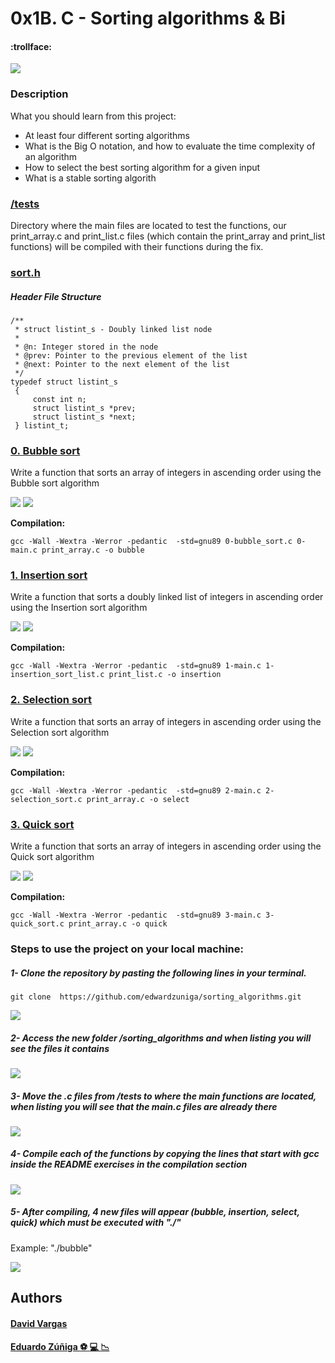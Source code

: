 # 0x1B. C - Sorting algorithms & Bi

#### :trollface:


![](https://memegenerator.net/img/instances/62795970.jpg)

### Description

What you should learn from this project:

- At least four different sorting algorithms
- What is the Big O notation, and how to evaluate the time complexity of an algorithm
- How to select the best sorting algorithm for a given input
- What is a stable sorting algorith

### [/tests](https://github.com/edwardzuniga/sorting_algorithms/tree/main/tests "tests")

Directory where the main files are located to test the functions, our print_array.c and print_list.c files (which contain the print_array and print_list functions) will be compiled with their functions during the fix.

### [sort.h](https://github.com/edwardzuniga/sorting_algorithms/blob/main/sort.h "sort.h")

##### Header File Structure

    /**
     * struct listint_s - Doubly linked list node
     *
     * @n: Integer stored in the node
     * @prev: Pointer to the previous element of the list
     * @next: Pointer to the next element of the list
     */
    typedef struct listint_s
     {
         const int n;
         struct listint_s *prev;
         struct listint_s *next;
     } listint_t;


### [0. Bubble sort](https://github.com/edwardzuniga/sorting_algorithms/blob/main/0-bubble_sort.c "0. Bubble sort")

Write a function that sorts an array of integers in ascending order using the Bubble sort algorithm

![](https://upload.wikimedia.org/wikipedia/commons/c/c8/Bubble-sort-example-300px.gif)   ![](https://upload.wikimedia.org/wikipedia/commons/3/37/Bubble_sort_animation.gif)

**Compilation:**

    gcc -Wall -Wextra -Werror -pedantic  -std=gnu89 0-bubble_sort.c 0-main.c print_array.c -o bubble

### [1. Insertion sort](https://github.com/edwardzuniga/sorting_algorithms/blob/main/1-insertion_sort_list.c "1. Insertion sort")

Write a function that sorts a doubly linked list of integers in ascending order using the Insertion sort algorithm

![](https://upload.wikimedia.org/wikipedia/commons/0/0f/Insertion-sort-example-300px.gif)   ![](https://upload.wikimedia.org/wikipedia/commons/4/42/Insertion_sort.gif)

**Compilation:**

    gcc -Wall -Wextra -Werror -pedantic  -std=gnu89 1-main.c 1-insertion_sort_list.c print_list.c -o insertion

### [2. Selection sort](https://github.com/edwardzuniga/sorting_algorithms/blob/main/2-selection_sort.c "2. Selection sort")

Write a function that sorts an array of integers in ascending order using the Selection sort algorithm

![](https://upload.wikimedia.org/wikipedia/commons/9/94/Selection-Sort-Animation.gif)   ![](https://upload.wikimedia.org/wikipedia/commons/3/3e/Sorting_selection_sort_anim.gif?20220209224152)

**Compilation:**

    gcc -Wall -Wextra -Werror -pedantic  -std=gnu89 2-main.c 2-selection_sort.c print_array.c -o select

### [3. Quick sort](https://github.com/edwardzuniga/sorting_algorithms/blob/main/3-quick_sort.c "3. Quick sort")

Write a function that sorts an array of integers in ascending order using the Quick sort algorithm

![](https://upload.wikimedia.org/wikipedia/commons/9/9c/Quicksort-example.gif)   ![](https://upload.wikimedia.org/wikipedia/commons/thumb/6/6a/Sorting_quicksort_anim.gif/220px-Sorting_quicksort_anim.gif)

**Compilation:**

    gcc -Wall -Wextra -Werror -pedantic  -std=gnu89 3-main.c 3-quick_sort.c print_array.c -o quick

### Steps to use the project on your local machine:

##### 1-  Clone the repository by pasting the following lines in your terminal.

    git clone  https://github.com/edwardzuniga/sorting_algorithms.git

![](https://i.ibb.co/1266XK8/Screenshot-from-2022-06-21-18-12-15.png)

##### 2- Access the new folder /sorting_algorithms and when listing you will see the files it contains

![](https://i.ibb.co/wCZRSYH/Screenshot-from-2022-06-21-18-12-15.png)

##### 3- Move the .c files from /tests to where the main functions are located, when listing you will see that the main.c files are already there

![](https://i.ibb.co/CwF4j01/Screenshot-from-2022-06-21-18-43-32.png)

##### 4- Compile each of the functions by copying the lines that start with gcc inside the README exercises in the compilation section

![](https://i.ibb.co/9NcSJsZ/Screenshot-from-2022-06-21-18-50-32.png)

##### 5- After compiling, 4 new files will appear (bubble, insertion, select, quick) which must be executed with "./"

Example: "./bubble"

![](https://i.ibb.co/cCr48LX/Screenshot-from-2022-06-21-18-58-45.png)

## Authors

#### [David Vargas](https://github.com/David-VargasV/ "David Vargas") 

#### [Eduardo Zúñiga :soccer: :computer: :chart_with_downwards_trend:](https://github.com/edwardzuniga/ "Eduardo Zúñiga") 
 